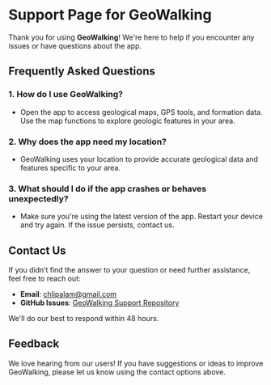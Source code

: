 # Support Page for GeoWalking

Thank you for using **GeoWalking**! We're here to help if you encounter any issues or have questions about the app.

## Frequently Asked Questions
### 1. How do I use GeoWalking?
- Open the app to access geological maps, GPS tools, and formation data. Use the map functions to explore geologic features in your area.

### 2. Why does the app need my location?
- GeoWalking uses your location to provide accurate geological data and features specific to your area.

### 3. What should I do if the app crashes or behaves unexpectedly?
- Make sure you're using the latest version of the app. Restart your device and try again. If the issue persists, contact us.

## Contact Us
If you didn’t find the answer to your question or need further assistance, feel free to reach out:

- **Email**: [chlipalam@gmail.com](mailto:chlipalam@gmail.com)
- **GitHub Issues**: [GeoWalking Support Repository](https://github.com/chlipalam/geowalking-support)

We'll do our best to respond within 48 hours.

## Feedback
We love hearing from our users! If you have suggestions or ideas to improve GeoWalking, please let us know using the contact options above.
